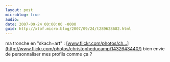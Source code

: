```yaml
---
layout: post
microblog: true
audio: 
date: 2007-09-24 00:00:00 -0000
guid: http://xtof.micro.blog/2007/09/24/t289628682.html
---
```

ma tronche en "skach+art" : [www.flickr.com/photos/ch...](http://www.flickr.com/photos/christopheducamp/1432643440/) bien envie de personnaliser mes profils comme ça ?
